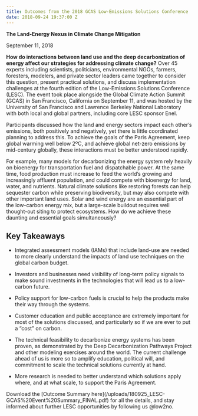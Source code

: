 ```yaml
---
title: Outcomes from the 2018 GCAS Low-Emissions Solutions Conference
date: 2018-09-24 19:37:00 Z
---
```


**The Land-Energy Nexus in Climate Change Mitigation**

September 11, 2018

**How do interactions between land use and the deep decarbonization of energy affect our strategies for addressing climate change?** Over 45 experts including scientists, politicians, environmental NGOs, farmers, foresters, modelers, and private sector leaders came together to consider this question, present practical solutions, and discuss implementation challenges at the fourth edition of the Low-Emissions Solutions Conference (LESC). The event took place alongside the Global Climate Action Summit (GCAS) in San Francisco, California on September 11, and was hosted by the University of San Francisco and Lawrence Berkeley National Laboratory with both local and global partners, including core LESC sponsor Enel.

Participants discussed how the land and energy sectors impact each other’s emissions, both positively and negatively, yet there is little coordinated planning to address this. To achieve the goals of the Paris Agreement, keep global warming well below 2ºC, and achieve global net-zero emissions by mid-century globally, these interactions must be better understood rapidly.

For example, many models for decarbonizing the energy system rely heavily on bioenergy for transportation fuel and dispatchable power. At the same time, food production must increase to feed the world’s growing and increasingly affluent population, and could compete with bioenergy for land, water, and nutrients. Natural climate solutions like restoring forests can help sequester carbon while preserving biodiversity, but may also compete with other important land uses.  Solar and wind energy are an essential part of the low-carbon energy mix, but a large-scale buildout requires well thought-out siting to protect ecosystems. How do we achieve these daunting and essential goals simultaneously?

## Key Takeaways

* Integrated assessment models (IAMs) that include land-use are needed to more clearly understand the impacts of land use techniques on the global carbon budget.

* Investors and businesses need visibility of long-term policy signals to make sound investments in the technologies that will lead us to a low-carbon future.

* Policy support for low-carbon fuels is crucial to help the products make their way through the systems.

* Customer education and public acceptance are extremely important for most of the solutions discussed, and particularly so if we are ever to put a “cost” on carbon.

* The technical feasibility to decarbonize energy systems has been proven, as demonstrated by the Deep Decarbonization Pathways Project and other modeling exercises around the world. The current challenge ahead of us is more so to amplify education, political will, and commitment to scale the technical solutions currently at hand.

* More research is needed to better understand which solutions apply where, and at what scale, to support the Paris Agreement.

Download the \[Outcome Summary here\](/uploads/180925_LESC-GCAS%20Event%20Summary_FINAL.pdf) for all the details, and stay informed about further LESC opportunities by following us @low2no.